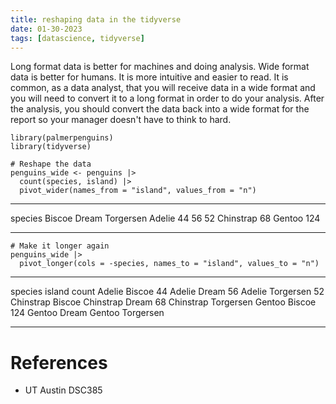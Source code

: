 ```yaml
---
title: reshaping data in the tidyverse
date: 01-30-2023
tags: [datascience, tidyverse]
---
```


Long format data is better for machines and doing analysis. Wide format
data is better for humans. It is more intuitive and easier to read. It
is common, as a data analyst, that you will receive data in a wide
format and you will need to convert it to a long format in order to do
your analysis. After the analysis, you should convert the data back into
a wide format for the report so your manager doesn\'t have to think to
hard.

``` {r}
library(palmerpenguins)
library(tidyverse)

# Reshape the data
penguins_wide <- penguins |>
  count(species, island) |>
  pivot_wider(names_from = "island", values_from = "n")

```

  ----------- -------- ------- -----------
  species     Biscoe   Dream   Torgersen
  Adelie      44       56      52
  Chinstrap            68
  Gentoo      124
  ----------- -------- ------- -----------

``` {r}
# Make it longer again
penguins_wide |>
  pivot_longer(cols = -species, names_to = "island", values_to = "n")
```

  ----------- ----------- -------
  species     island      count
  Adelie      Biscoe      44
  Adelie      Dream       56
  Adelie      Torgersen   52
  Chinstrap   Biscoe
  Chinstrap   Dream       68
  Chinstrap   Torgersen
  Gentoo      Biscoe      124
  Gentoo      Dream
  Gentoo      Torgersen
  ----------- ----------- -------

# References

-   UT Austin DSC385
